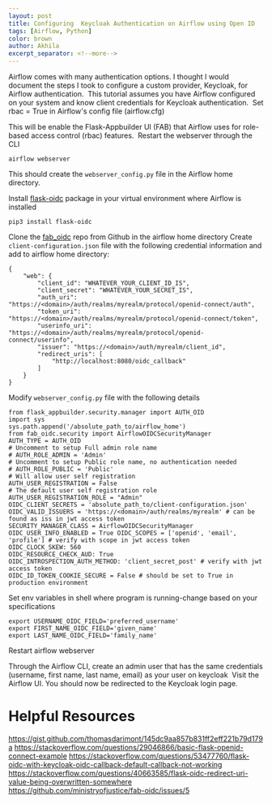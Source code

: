 ```yaml
---
layout: post
title: Configuring  Keycloak Authentication on Airflow using Open ID
tags: [Airflow, Python]
color: brown
author: Akhila
excerpt_separator: <!--more-->
---
```


Airflow comes with many authentication options. I thought I would document the steps I took to configure a custom provider, Keycloak, for Airflow authentication. 
This tutorial assumes you have Airflow configured on your system and know client credentials for Keycloak authentication. 
Set rbac = True in Airflow's config file (airflow.cfg)

This will be enable the Flask-Appbuilder UI (FAB) that Airflow uses for role-based access control (rbac) features. 
Restart the webserver through the CLI

`airflow webserver`


This should create the `webserver_config.py` file in the Airflow home directory.

Install [flask-oidc](https://flask-oidc.readthedocs.io/en/latest/) package in your virtual environment where Airflow is installed

`pip3 install flask-oidc`

Clone the [fab_oidc](https://github.com/ministryofjustice/fab-oidc) repo from Github in  the airflow home directory
Create `client-configuration.json` file with the following credential information and add to airflow home directory:

```
{
    "web": {
        "client_id": "WHATEVER_YOUR_CLIENT_ID_IS",
        "client_secret": "WHATEVER_YOUR_SECRET_IS",
        "auth_uri": "https://<domain>/auth/realms/myrealm/protocol/openid-connect/auth",
        "token_uri": "https://<domain>/auth/realms/myrealm/protocol/openid-connect/token",
        "userinfo_uri": "https://<domain>/auth/realms/myrealm/protocol/openid-connect/userinfo",
        "issuer": "https://<domain>/auth/myrealm/client_id",
        "redirect_uris": [
            "http://localhost:8080/oidc_callback"
        ]
    }
}
```

Modify `webserver_config.py` file with the following details

```
from flask_appbuilder.security.manager import AUTH_OID
import sys
sys.path.append('/absolute_path_to/airflow_home')
from fab_oidc.security import AirflowOIDCSecurityManager
AUTH_TYPE = AUTH_OID 
# Uncomment to setup Full admin role name 
# AUTH_ROLE_ADMIN = 'Admin'  
# Uncomment to setup Public role name, no authentication needed 
# AUTH_ROLE_PUBLIC = 'Public'  
# Will allow user self registration 
AUTH_USER_REGISTRATION = False  
# The default user self registration role 
AUTH_USER_REGISTRATION_ROLE = "Admin"  
OIDC_CLIENT_SECRETS = 'absolute_path_to/client-configuration.json' 
OIDC_VALID_ISSUERS = 'https://<domain>/auth/realms/myrealm' # can be found as iss in jwt access token
SECURITY_MANAGER_CLASS = AirflowOIDCSecurityManager 
OIDC_USER_INFO_ENABLED = True OIDC_SCOPES = ['openid', 'email', 'profile'] # verify with scope in jwt access token
OIDC_CLOCK_SKEW: 560 
OIDC_RESOURCE_CHECK_AUD: True 
OIDC_INTROSPECTION_AUTH_METHOD: 'client_secret_post' # verify with jwt access token 
OIDC_ID_TOKEN_COOKIE_SECURE = False # should be set to True in production environment
```

Set env variables in shell where program is running-change based on your specifications 
```
export USERNAME_OIDC_FIELD='preferred_username'
export FIRST_NAME_OIDC_FIELD='given_name'
export LAST_NAME_OIDC_FIELD='family_name'
```

Restart airflow webserver

Through the Airflow CLI, create an admin user that has the same credentials (username, first name, last name, email) as your user on keycloak 
Visit the Airflow UI. You should now be redirected to the Keycloak login page. 

# Helpful Resources 
https://gist.github.com/thomasdarimont/145dc9aa857b831ff2eff221b79d179a
https://stackoverflow.com/questions/29046866/basic-flask-openid-connect-example
https://stackoverflow.com/questions/53477760/flask-oidc-with-keycloak-oidc-callback-default-callback-not-working
https://stackoverflow.com/questions/40663585/flask-oidc-redirect-uri-value-being-overwritten-somewhere
https://github.com/ministryofjustice/fab-oidc/issues/5


